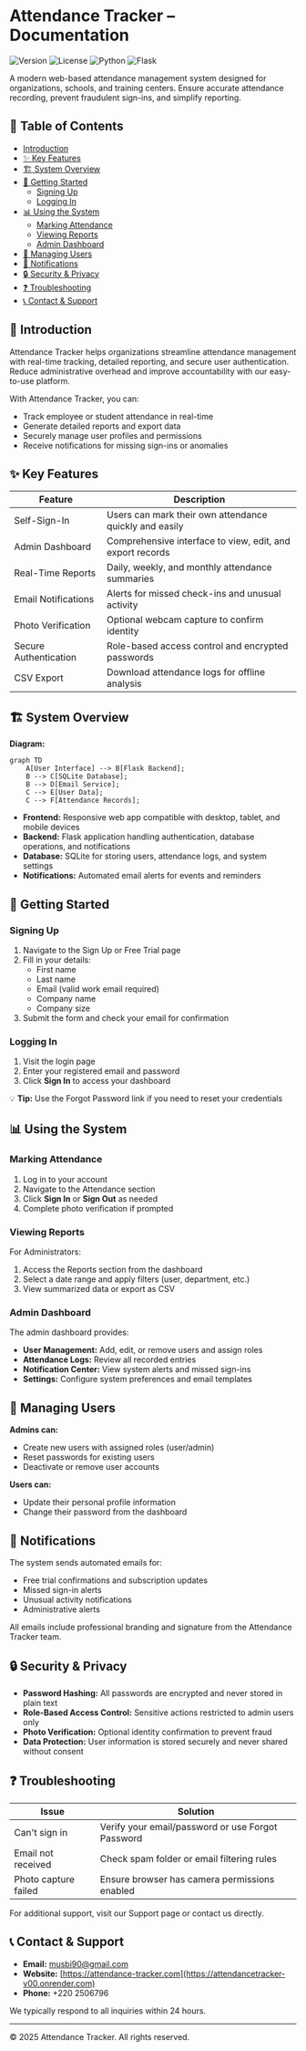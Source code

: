 # Attendance Tracker – Documentation

![Version](https://img.shields.io/badge/Version-1.0-blue) ![License](https://img.shields.io/badge/License-MIT-green) ![Python](https://img.shields.io/badge/Python-3.8%252B-blue) ![Flask](https://img.shields.io/badge/Flask-2.0%252B-lightgrey)

A modern web-based attendance management system designed for organizations, schools, and training centers. Ensure accurate attendance recording, prevent fraudulent sign-ins, and simplify reporting.

## 📖 Table of Contents
- [Introduction](#introduction)
- [✨ Key Features](#-key-features)
- [🏗️ System Overview](#-system-overview)
- [🚀 Getting Started](#-getting-started)
  - [Signing Up](#signing-up)
  - [Logging In](#logging-in)
- [📊 Using the System](#-using-the-system)
  - [Marking Attendance](#marking-attendance)
  - [Viewing Reports](#viewing-reports)
  - [Admin Dashboard](#admin-dashboard)
- [👥 Managing Users](#-managing-users)
- [🔔 Notifications](#-notifications)
- [🔒 Security & Privacy](#-security--privacy)
- [❓ Troubleshooting](#-troubleshooting)
- [📞 Contact & Support](#-contact--support)

## 📝 Introduction
Attendance Tracker helps organizations streamline attendance management with real-time tracking, detailed reporting, and secure user authentication. Reduce administrative overhead and improve accountability with our easy-to-use platform.

With Attendance Tracker, you can:
- Track employee or student attendance in real-time
- Generate detailed reports and export data
- Securely manage user profiles and permissions
- Receive notifications for missing sign-ins or anomalies

## ✨ Key Features
| Feature | Description |
|---------|-------------|
| Self-Sign-In | Users can mark their own attendance quickly and easily |
| Admin Dashboard | Comprehensive interface to view, edit, and export records |
| Real-Time Reports | Daily, weekly, and monthly attendance summaries |
| Email Notifications | Alerts for missed check-ins and unusual activity |
| Photo Verification | Optional webcam capture to confirm identity |
| Secure Authentication | Role-based access control and encrypted passwords |
| CSV Export | Download attendance logs for offline analysis |

## 🏗️ System Overview
**Diagram:**
```mermaid
graph TD
    A[User Interface] --> B[Flask Backend];
    B --> C[SQLite Database];
    B --> D[Email Service];
    C --> E[User Data];
    C --> F[Attendance Records];
```

- **Frontend:** Responsive web app compatible with desktop, tablet, and mobile devices
- **Backend:** Flask application handling authentication, database operations, and notifications
- **Database:** SQLite for storing users, attendance logs, and system settings
- **Notifications:** Automated email alerts for events and reminders

## 🚀 Getting Started
### Signing Up
1. Navigate to the Sign Up or Free Trial page
2. Fill in your details:
   - First name
   - Last name
   - Email (valid work email required)
   - Company name
   - Company size
3. Submit the form and check your email for confirmation

### Logging In
1. Visit the login page
2. Enter your registered email and password
3. Click **Sign In** to access your dashboard

💡 **Tip:** Use the Forgot Password link if you need to reset your credentials

## 📊 Using the System
### Marking Attendance
1. Log in to your account
2. Navigate to the Attendance section
3. Click **Sign In** or **Sign Out** as needed
4. Complete photo verification if prompted

### Viewing Reports
For Administrators:
1. Access the Reports section from the dashboard
2. Select a date range and apply filters (user, department, etc.)
3. View summarized data or export as CSV

### Admin Dashboard
The admin dashboard provides:
- **User Management:** Add, edit, or remove users and assign roles
- **Attendance Logs:** Review all recorded entries
- **Notification Center:** View system alerts and missed sign-ins
- **Settings:** Configure system preferences and email templates

## 👥 Managing Users
**Admins can:**
- Create new users with assigned roles (user/admin)
- Reset passwords for existing users
- Deactivate or remove user accounts

**Users can:**
- Update their personal profile information
- Change their password from the dashboard

## 🔔 Notifications
The system sends automated emails for:
- Free trial confirmations and subscription updates
- Missed sign-in alerts
- Unusual activity notifications
- Administrative alerts

All emails include professional branding and signature from the Attendance Tracker team.

## 🔒 Security & Privacy
- **Password Hashing:** All passwords are encrypted and never stored in plain text
- **Role-Based Access Control:** Sensitive actions restricted to admin users only
- **Photo Verification:** Optional identity confirmation to prevent fraud
- **Data Protection:** User information is stored securely and never shared without consent

## ❓ Troubleshooting
| Issue | Solution |
|-------|---------|
| Can't sign in | Verify your email/password or use Forgot Password |
| Email not received | Check spam folder or email filtering rules |
| Photo capture failed | Ensure browser has camera permissions enabled |

For additional support, visit our Support page or contact us directly.

## 📞 Contact & Support
- **Email:** musbi90@gmail.com
- **Website:** [https://attendance-tracker.com](https://attendancetracker-v00.onrender.com)
- **Phone:** +220 2506796

We typically respond to all inquiries within 24 hours.

---

© 2025 Attendance Tracker. All rights reserved.

